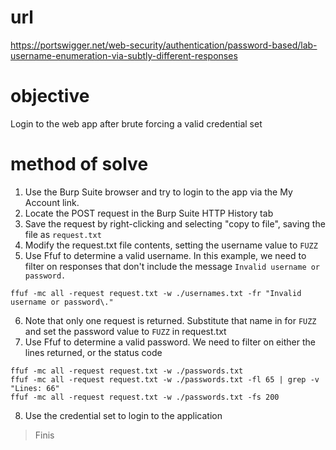 # url
https://portswigger.net/web-security/authentication/password-based/lab-username-enumeration-via-subtly-different-responses
# objective
Login to the web app after brute forcing a valid credential set
# method of solve
1) Use the Burp Suite browser and try to login to the app via the My Account link.
2) Locate the POST request in the Burp Suite HTTP History tab
3) Save the request by right-clicking and selecting "copy to file", saving the file as `request.txt`
4) Modify the request.txt file contents, setting the username value to `FUZZ`
5) Use Ffuf to determine a valid username. In this example, we need to filter on responses that don't include the message `Invalid username or password.`
```
ffuf -mc all -request request.txt -w ./usernames.txt -fr "Invalid username or password\."
```
6) Note that only one request is returned. Substitute that name in for `FUZZ` and set the password value to `FUZZ` in request.txt
7) Use Ffuf to determine a valid password. We need to filter on either the lines returned, or the status code
```
ffuf -mc all -request request.txt -w ./passwords.txt
ffuf -mc all -request request.txt -w ./passwords.txt -fl 65 | grep -v "Lines: 66"
ffuf -mc all -request request.txt -w ./passwords.txt -fs 200
```
8) Use the credential set to login to the application
> Finis
